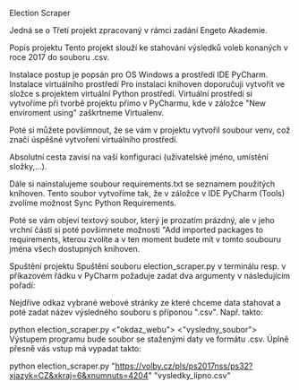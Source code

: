Election Scraper

Jedná se o Třetí projekt zpracovaný v rámci zadání Engeto Akademie.

Popis projektu
Tento projekt slouží ke stahování výsledků voleb konaných v roce 2017 do souboru .csv. 

Instalace
postup je popsán pro OS Windows a prostředí IDE PyCharm.
Instalace virtuálního prostředí
Pro instalaci knihoven doporučuji vytvořit ve složce s projektem virtuální Python prostředí. 
Virtuální prostředí si vytvoříme při tvorbě projektu přímo v PyCharmu, kde v záložce "New enviroment using" zaškrtneme Virtualenv.

Poté si můžete povšimnout, že se vám v projektu vytvořil soubour venv, což značí úspěšné vytvoření virtuálního prostředí. 

Absolutní cesta zavisí na vaší konfiguraci (uživatelské jméno, umístění složky,...).

Dále si nainstalujeme soubour requirements.txt se seznamem použitých knihoven. 
Tento soubor vytvoříme tak, že v záložce v IDE PyCharm (Tools) zvolíme možnost Sync Python Requirements.

Poté se vám objeví textový soubor, který je prozatím prázdný, ale v jeho vrchní části si poté povšimnete možnosti "Add imported packages to requirements, kterou zvolíte
a v ten moment budete mít v tomto soubouru jména všech dostupných knihoven.



Spuštění projektu
Spuštění souboru election_scraper.py v terminálu resp. v příkazovém řádku v PyCharm požaduje zadat dva argumenty v následujícím pořadí:

Nejdříve odkaz vybrané webové stránky ze které chceme data stahovat a poté zadat název výsledného souboru s příponou ".csv".
Např. takto:

python election_scraper.py <"okdaz_webu"> <"vysledny_soubor">
Výstupem programu bude soubor se staženými daty ve formátu .csv.
Úplně přesně vás vstup má vypadat takto:

python election_scraper.py "https://volby.cz/pls/ps2017nss/ps32?xjazyk=CZ&xkraj=6&xnumnuts=4204" "vysledky_lipno.csv"
